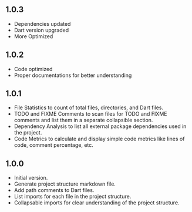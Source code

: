 ## 1.0.3

- Dependencies updated 
- Dart version upgraded 
- More Optimized 

## 1.0.2

- Code optimized
- Proper documentations for better understanding

## 1.0.1

- File Statistics to count of total files, directories, and Dart files. 
- TODO and FIXME Comments to scan files for TODO and FIXME comments and list them in a separate collapsible section.
- Dependency Analysis to list all external package dependencies used in the project.
- Code Metrics to calculate and display simple code metrics like lines of code, comment percentage, etc.

## 1.0.0

- Initial version.
- Generate project structure markdown file.
- Add path comments to Dart files.
- List imports for each file in the project structure.
- Collapsable imports for clear understanding of the project structure.

